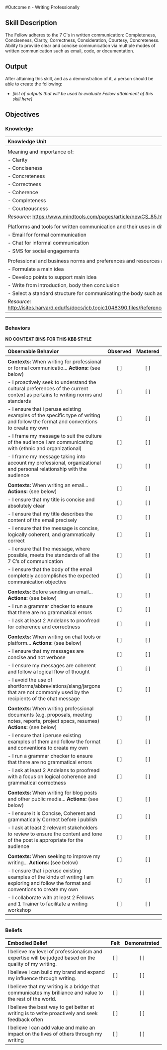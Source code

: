 #Outcome n - Writing Professionally


## Skill Description
The Fellow adheres to the 7 C's in written communication: Completeness, Conciseness, Clarity, Correctness, Consideration, Courtesy, Concreteness. Ability to provide clear and concise communication via multiple modes of written communication such as email, code, or documentation.


## Output
After attaining this skill, and as a demonstration of it, a person should be able to create the following:

- *[list of outputs that will be used to evaluate Fellow attainment of this skill here]*


## Objectives

### Knowledge


| Knowledge Unit | Studied | Memorized |
|:---|:---:|:---:|
| | | |
| Meaning and importance of:  | [ ] | [ ] |
| - Clarity | [ ] | [ ] |
| - Conciseness | [ ] | [ ] |
| - Concreteness | [ ] | [ ] |
| - Correctness | [ ] | [ ] |
| - Coherence | [ ] | [ ] |
| - Completeness | [ ] | [ ] |
| - Courteousness  | [ ] | [ ] |
| *Resource:* <https://www.mindtools.com/pages/article/newCS_85.htm> | [ ] | [ ] |
| | | |
| Platforms and tools for written communication and their uses in different contexts | [ ] | [ ] |
| - Email for formal communication | [ ] | [ ] |
| - Chat for informal communication | [ ] | [ ] |
| - SMS for social engagements | [ ] | [ ] |
| | | |
| Professional and business norms and preferences and resources available for deepening understanding in them | [ ] | [ ] |
| - Formulate a main idea | [ ] | [ ] |
| - Develop points to support main idea | [ ] | [ ] |
| - Write from introduction, body then conclusion | [ ] | [ ] |
| - Select a standard structure for communicating the body such as problem/solution, cause/effect or comparison/contrast | [ ] | [ ] |
| *Resource:* <http://isites.harvard.edu/fs/docs/icb.topic1048390.files/References/HBS%20Guide%20to%20Better%20Business%20Writing%202005.pdf> | [ ] | [ ] |


---

### Behaviors


**NO CONTEXT BINS FOR THIS KBB STYLE**

| Observable Behavior | Observed | Mastered |
|:---|:---:|:---:|
| | | |
| **Contexts:** When writing for professional or formal communicatio... **Actions:** (see below) | [ ] | [ ] |
| - I proactively seek to understand the cultural preferences of the current context as pertains to writing norms and standards | [ ] | [ ] |
| - I ensure that i peruse existing examples of the specific type of writing and follow the format and conventions to create my own | [ ] | [ ] |
| - I frame my message to suit the culture of the audience I am communicating with (ethnic and organizational) | [ ] | [ ] |
| - I frame my message taking into account my professional, organizational and personal relationship with the audience | [ ] | [ ] |
| | | |
| **Contexts:** When writing an email... **Actions:** (see below) | [ ] | [ ] |
| - I ensure that my title is concise and absolutely clear | [ ] | [ ] |
| - I ensure that my title describes the content of the email precisely | [ ] | [ ] |
| - I ensure that the message is concise, logically coherent, and grammatically correct | [ ] | [ ] |
| - I ensure that the message, where possible, meets the standards of all the 7 C’s of communication | [ ] | [ ] |
| - I ensure that the body of the email completely accomplishes the expected communication objective  | [ ] | [ ] |
| | | |
| **Contexts:** Before sending an email... **Actions:** (see below) | [ ] | [ ] |
| - I run a grammar checker to ensure that there are no grammatical errors | [ ] | [ ] |
| - I ask at least 2 Andelans to proofread for coherence and correctness | [ ] | [ ] |
| | | |
| **Contexts:** When writing on chat tools or platform... **Actions:** (see below) | [ ] | [ ] |
| - I ensure that my messages are concise and not verbose | [ ] | [ ] |
| - I ensure my messages are coherent and follow a logical flow of thought  | [ ] | [ ] |
| - I avoid the use of shortforms/abbreviations/slang/jargons that are not commonly used by the recipients of the chat message | [ ] | [ ] |
| | | |
| **Contexts:** When writing professional documents (e.g. proposals, meeting notes, reports, project specs, resumes) **Actions:** (see below) | [ ] | [ ] |
| - I ensure that i peruse existing examples of them and follow the format and conventions to create my own | [ ] | [ ] |
| - I run a grammar checker to ensure that there are no grammatical errors | [ ] | [ ] |
| - I ask at least 2 Andelans to proofread with a focus on logical coherence and grammatical correctness | [ ] | [ ] |
| | | |
| **Contexts:** When writing for blog posts and other public media... **Actions:** (see below) | [ ] | [ ] |
| - I ensure it is Concise, Coherent and grammatically Correct before i publish | [ ] | [ ] |
| - I ask at least 2 relevant stakeholders to review to ensure the content and tone of the post is appropriate for the audience | [ ] | [ ] |
| | | |
| **Contexts:** When seeking to improve my writing... **Actions:** (see below) | [ ] | [ ] |
| - I ensure that i peruse existing examples of the kinds of writing I am exploring and follow the format and conventions to create my own | [ ] | [ ] |
| - I collaborate with at least 2 Fellows and 1 Trainer to facilitate a writing workshop | [ ] | [ ] |


---


### Beliefs


| Embodied Belief | Felt | Demonstrated |
|:---|:---:|:---:|
| I believe my level of professionalism and expertise will be judged based on the quality of my writing. | [ ] | [ ] |
| I believe I can build my brand and expand my influence through writing. | [ ] | [ ] |
| I believe that my writing is a bridge that communicates my brilliance and value to the rest of the world. | [ ] | [ ] |
| I believe the best way to get better at writing is to write proactively and seek feedback often | [ ] | [ ] |
| I believe I can add value and make an impact on the lives of others through my writing | [ ] | [ ] |
